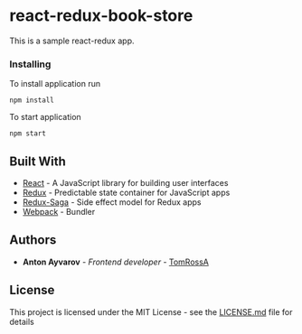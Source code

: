 # react-redux-book-store

This is a sample react-redux app.

### Installing

To install application run

```
npm install
```

To start application

```
npm start
```

## Built With

* [React](https://reactjs.org) - A JavaScript library for building user interfaces
* [Redux](https://redux.js.org) - Predictable state container for JavaScript apps
* [Redux-Saga](https://redux-saga.js.org/) - Side effect model for Redux apps
* [Webpack](https://webpack.js.org) - Bundler

## Authors

* **Anton Ayvarov** - *Frontend developer* - [TomRossA](https://github.com/TomRossA)

## License

This project is licensed under the MIT License - see the [LICENSE.md](LICENSE.md) file for details